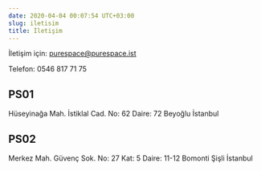 ```yaml
---
date: 2020-04-04 00:07:54 UTC+03:00
slug: iletisim
title: İletişim
---
```

İletişim için: purespace@purespace.ist

Telefon: 0546 817 71 75

## PS01

Hüseyinağa Mah. İstiklal Cad. No: 62 Daire: 72 Beyoğlu İstanbul

## PS02

Merkez Mah. Güvenç Sok. No: 27 Kat: 5 Daire: 11-12 Bomonti Şişli İstanbul
